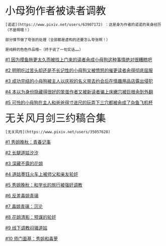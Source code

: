 <font size="6">小母狗作者被读者调教</font>

```
[诺诺](https://www.pixiv.net/users/63907172) ：这是身为作者的诺诺的亲身经历（不是啊喂！）

部分情节做了夸张的处理（全部都是虚构的还要怎么夸张啊！）

是纯粹的色色作品哦~（终于说了一句实话……）
```

[#1 因为摸鱼拖更太久而被找上门来的读者肏成小母狗这种事情绝对很糟糕吧](/book/nuonuo1.md)

[#2 明明吃过苦头却还是不长记性的小母狗又被愤怒的催更读者肏得彻底屈服](/book/nuonuo2.md)

[#3 成功完结的小母狗被主人以庆祝的名义带去约会后在情趣用品店露出侵犯](/book/nuonuo3.md)

[#4 本以为身份隐藏得很好的笨蛋作者又被新读者骗上床嫩穴被巨根肏到外翻](/book/nuonuo4.md)

[#5 可怜的小母狗在主人和爸爸得寸进尺的玩弄下三穴都被肏成了杂鱼飞机杯](/book/nuonuo5.md)

<font size="6">无关风月剑三约稿合集</font>

```
[无关风月](https://www.pixiv.net/users/35057628)
```

[#1 秀姐晚秋：青春记事](/book/wuguanfengyuexj.md)

[#2 长腿道姑汐汐](/book/wuguanfengyuedg.md)

[#3 深藏不露的花姐](/book/wuguanfengyuehj.md)

[#4 道姑墨钰火车上被师父和亲友轮奸](/book/wuguanfengyuedg2.md)

[#5 秀姐晚秋：和学长的旅行被强奸调教](/book/wuguanfengyuexj2.md)

[#6 反差毒姐青璃](/book/wuguanfengyuedj.md)

[#7 毒姐青璃：沉沦](/book/wuguanfengyuedj2.md)

[#8 花姐清影：预谋的轮奸](/book/wuguanfengyuehj2.md)

[#9 线下调教闷骚道姑](/book/wuguanfengyuedg3.md)

[#10 师门面基：秀姐和毒萝](/book/wuguanfengyuemj.md)